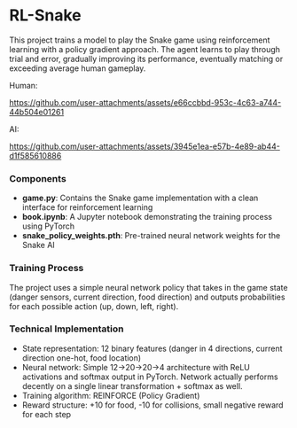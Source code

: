 # RL-Snake

This project trains a model to play the Snake game using reinforcement learning with a policy gradient approach. The agent learns to play through trial and error, gradually improving its performance, eventually matching or exceeding average human gameplay.

Human:

https://github.com/user-attachments/assets/e66ccbbd-953c-4c63-a744-44b504e01261

AI:

https://github.com/user-attachments/assets/3945e1ea-e57b-4e89-ab44-d1f585610886

### Components

- **game.py**: Contains the Snake game implementation with a clean interface for reinforcement learning
- **book.ipynb**: A Jupyter notebook demonstrating the training process using PyTorch
- **snake_policy_weights.pth**: Pre-trained neural network weights for the Snake AI

### Training Process
The project uses a simple neural network policy that takes in the game state (danger sensors, current direction, food direction) and outputs probabilities for each possible action (up, down, left, right).

### Technical Implementation
- State representation: 12 binary features (danger in 4 directions, current direction one-hot, food location)
- Neural network: Simple 12→20→20→4 architecture with ReLU activations and softmax output in PyTorch. Network actually performs decently on a single linear transformation + softmax as well.
- Training algorithm: REINFORCE (Policy Gradient)
- Reward structure: +10 for food, -10 for collisions, small negative reward for each step
